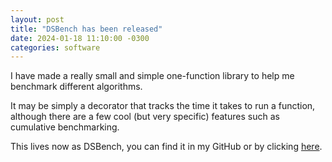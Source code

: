 ```yaml
---
layout: post
title: "DSBench has been released"
date: 2024-01-18 11:10:00 -0300
categories: software
---
```


I have made a really small and simple one-function library to help me benchmark different algorithms.

It may be simply a decorator that tracks the time it takes to run a function, although there are a few cool (but very specific) features such as cumulative benchmarking.

This lives now as DSBench, you can find it in my GitHub or by clicking [here](dsbench).
